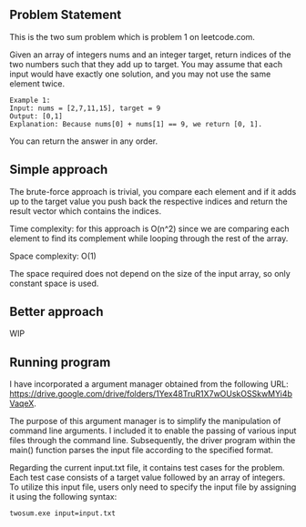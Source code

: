 ## Problem Statement 
This is the two sum problem which is problem 1 on leetcode.com. 

Given an array of integers nums and an integer target, return indices of the two numbers such that they add up to target.
You may assume that each input would have exactly one solution, and you may not use the same element twice.

```
Example 1:
Input: nums = [2,7,11,15], target = 9
Output: [0,1]
Explanation: Because nums[0] + nums[1] == 9, we return [0, 1].
```

You can return the answer in any order.

## Simple approach
The brute-force approach is trivial, you compare each element and if it adds up to the target value you push back the respective indices and return the result vector which contains the indices. 

Time complexity: for this approach is O(n^2) since we are comparing each element to find its complement while looping through the rest of the array.

Space complexity: O(1)

The space required does not depend on the size of the input array, so only constant space is used.

## Better approach
WIP

## Running program
I have incorporated a argument manager obtained from the following URL: https://drive.google.com/drive/folders/1Yex48TruR1X7wOUskOSSkwMYi4bVaqeX.

The purpose of this argument manager is to simplify the manipulation of command line arguments. I included it to enable the passing of various input files through the command line. Subsequently, the driver program within the main() function parses the input file according to the specified format.

Regarding the current input.txt file, it contains test cases for the problem. Each test case consists of a target value followed by an array of integers. To utilize this input file, users only need to specify the input file by assigning it using the following syntax:
```
twosum.exe input=input.txt
```
